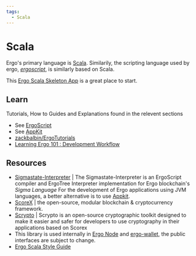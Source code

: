 ```yaml
---
tags:
  - Scala
---
```



# Scala

Ergo's primary language is [Scala](https://www.udemy.com/course/rock-the-jvm-scala-for-beginners/). Similarily, the scripting language used by ergo, *[ergoscript](/docs/dev/lib/ergoscript.md)*, is similarly based on Scala.

This [Ergo Scala Skeleton App](https://github.com/dav009/ergo-scala-skeleton-app) is a great place to start. 



## Learn

Tutorials, How to Guides and Explanations found in the relevent sections

- See [ErgoScript](ergoscript.md)
- See [AppKit](appkit.md)
- [zackbalbin/ErgoTutorials](https://github.com/zackbalbin/ErgoTutorials)
- [Learning Ergo 101 : Development Workflow](https://blog.cryptostars.is/learning-ergo-101-development-workflow-aa17dd63ef6)


## Resources

- [Sigmastate-Interpreter](https://github.com/ScorexFoundation/sigmastate-interpreter) | The Sigmastate-Interpreter is an ErgoScript compiler and ErgoTree Interpreter implementation for Ergo blockchain's *Sigma Language*  For the development of Ergo applications using JVM languages, a better alternative is to use [Appkit](#appkit).
- [ScoreX](https://github.com/scorexfoundation/scorex) | the open-source, modular blockchain & cryptocurrency framework.
- [Scrypto](https://github.com/input-output-hk/scrypto) | Scrypto is an open-source cryptographic toolkit designed to make it easier and safer for developers to use cryptography in their applications based on Scorex
- This library is used internally in [Ergo Node](https://github.com/ergoplatform/ergo) and [ergo-wallet](https://github.com/ergoplatform/ergo/tree/master/ergo-wallet), the public interfaces are subject to change.
- [Ergo Scala Style Guide](https://github.com/ergoplatform/ergo-scala-style-guide)


